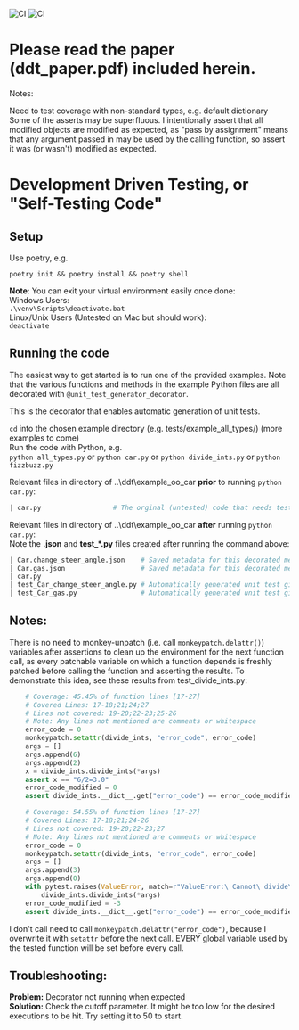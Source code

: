 ![CI](https://github.com/jahatfi/ddt/actions/workflows/python-app-ubuntu.yml/badge.svg)
![CI](https://github.com/jahatfi/ddt/actions/workflows/python-app-windows.yml/badge.svg)

# Please read the paper (ddt_paper.pdf) included herein.

Notes:

Need to test coverage with non-standard types, e.g. default dictionary 
Some of the asserts may be superfluous.  I intentionally assert that all modified objects are modified as expected, as "pass by assignment" means
that any argument passed in may be used by the calling function, so assert it was (or wasn't) modified as expected.

# Development Driven Testing, or "Self-Testing Code"

## Setup
Use poetry, e.g. 

`poetry init && poetry install && poetry shell`  

**Note**:
You can exit your virtual environment easily once done:  
Windows Users:  
`.\venv\Scripts\deactivate.bat`  
Linux/Unix Users (Untested on Mac but should work):  
`deactivate`

## Running the code

The easiest way to get started is to run one of the provided examples.
Note that the various functions and methods in the example Python files 
are all decorated with `@unit_test_generator_decorator`.

This is the decorator that enables automatic generation of unit tests.

`cd` into the chosen example directory (e.g. tests/example_all_types/) 
(more examples to come)  
Run the code with Python, e.g.  
    `python all_types.py` or 
    `python car.py` or 
    `python divide_ints.py` or 
    `python fizzbuzz.py`

Relevant files in directory of ..\ddt\example_oo_car **prior** 
to running `python car.py`:
```python
| car.py                  # The orginal (untested) code that needs tests!
```
Relevant files in directory of ..\ddt\example_oo_car **after** running `python car.py`:  
Note the **.json** and **test_*.py** files created after running the command above:
```python
| Car.change_steer_angle.json    # Saved metadata for this decorated method
| Car.gas.json                   # Saved metadata for this decorated method
| car.py
| test_Car_change_steer_angle.py # Automatically generated unit test given car.py
| test_Car_gas.py                # Automatically generated unit test given car.py
```
## Notes:
There is no need to monkey-unpatch (i.e. call `monkeypatch.delattr()`) 
variables after assertions to clean up the environment for the next 
function call, as every patchable variable on which a function 
depends is freshly patched before calling the function and 
asserting the results.
To demonstrate this idea, see these results from test_divide_ints.py:

```python
    # Coverage: 45.45% of function lines [17-27]
    # Covered Lines: 17-18;21;24;27
    # Lines not covered: 19-20;22-23;25-26
    # Note: Any lines not mentioned are comments or whitespace
    error_code = 0
    monkeypatch.setattr(divide_ints, "error_code", error_code)
    args = []
    args.append(6)
    args.append(2)
    x = divide_ints.divide_ints(*args)
    assert x == "6/2=3.0"
    error_code_modified = 0
    assert divide_ints.__dict__.get("error_code") == error_code_modified

    # Coverage: 54.55% of function lines [17-27]
    # Covered Lines: 17-18;21;24-26
    # Lines not covered: 19-20;22-23;27
    # Note: Any lines not mentioned are comments or whitespace
    error_code = 0
    monkeypatch.setattr(divide_ints, "error_code", error_code)
    args = []
    args.append(3)
    args.append(0)
    with pytest.raises(ValueError, match=r"ValueError:\ Cannot\ divide\ by\ zero!"):
        divide_ints.divide_ints(*args)
    error_code_modified = -3
    assert divide_ints.__dict__.get("error_code") == error_code_modified
```
I don't call need to call `monkeypatch.delattr("error_code")`, 
because I overwrite it with `setattr` before the next call.  EVERY global variable 
used by the tested function will be set before every call.

## Troubleshooting:
**Problem:** Decorator not running when expected  
**Solution:**  Check the cutoff parameter.
It might be too low for the desired executions to be hit.
Try setting it to 50 to start.
